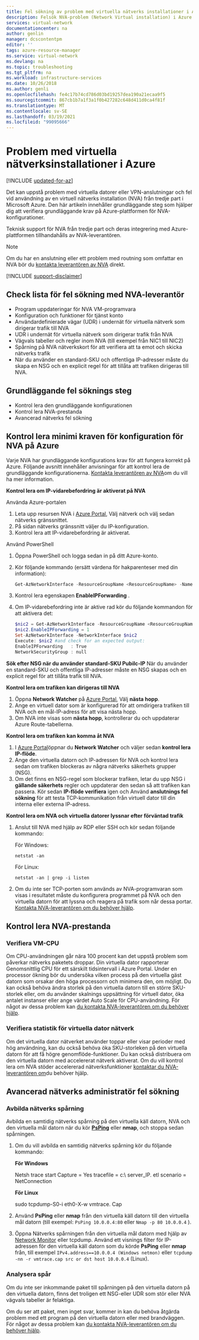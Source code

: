 ```yaml
---
title: Fel sökning av problem med virtuella nätverks installationer i Azure | Microsoft Docs
description: Felsök NVA-problem (Network Virtual installation) i Azure och verifiera grundläggande krav för Azure-plattformen för NVA-konfigurationer.
services: virtual-network
documentationcenter: na
author: genlin
manager: dcscontentpm
editor: ''
tags: azure-resource-manager
ms.service: virtual-network
ms.devlang: na
ms.topic: troubleshooting
ms.tgt_pltfrm: na
ms.workload: infrastructure-services
ms.date: 10/26/2018
ms.author: genli
ms.openlocfilehash: fe4c17b74cd786d03bd19257dea190a21ecaa9f5
ms.sourcegitcommit: 867cb1b7a1f3a1f0b427282c648d411d0ca4f81f
ms.translationtype: MT
ms.contentlocale: sv-SE
ms.lasthandoff: 03/19/2021
ms.locfileid: "99095666"
---
```

# <a name="network-virtual-appliance-issues-in-azure"></a>Problem med virtuella nätverksinstallationer i Azure

[!INCLUDE [updated-for-az](../../includes/updated-for-az.md)]

Det kan uppstå problem med virtuella datorer eller VPN-anslutningar och fel vid användning av en virtuell nätverks installation (NVA) från tredje part i Microsoft Azure. Den här artikeln innehåller grundläggande steg som hjälper dig att verifiera grundläggande krav på Azure-plattformen för NVA-konfigurationer.

Teknisk support för NVA från tredje part och deras integrering med Azure-plattformen tillhandahålls av NVA-leverantören.

> [!NOTE]
> Om du har en anslutning eller ett problem med routning som omfattar en NVA bör du [kontakta leverantören av NVA](https://mskb.pkisolutions.com/kb/2984655) direkt.

[!INCLUDE [support-disclaimer](../../includes/support-disclaimer.md)]

## <a name="checklist-for-troubleshooting-with-nva-vendor"></a>Check lista för fel sökning med NVA-leverantör

- Program uppdateringar för NVA VM-programvara
- Konfiguration och funktioner för tjänst konto
- Användardefinierade vägar (UDR) i undernät för virtuella nätverk som dirigerar trafik till NVA
- UDR i undernät för virtuella nätverk som dirigerar trafik från NVA
- Vägvals tabeller och regler inom NVA (till exempel från NIC1 till NIC2)
- Spårning på NVA nätverkskort för att verifiera att ta emot och skicka nätverks trafik
- När du använder en standard-SKU och offentliga IP-adresser måste du skapa en NSG och en explicit regel för att tillåta att trafiken dirigeras till NVA.

## <a name="basic-troubleshooting-steps"></a>Grundläggande fel söknings steg

- Kontrol lera den grundläggande konfigurationen
- Kontrol lera NVA-prestanda
- Avancerad nätverks fel sökning

## <a name="check-the-minimum-configuration-requirements-for-nvas-on-azure"></a>Kontrol lera minimi kraven för konfiguration för NVA på Azure

Varje NVA har grundläggande konfigurations krav för att fungera korrekt på Azure. Följande avsnitt innehåller anvisningar för att kontrol lera de grundläggande konfigurationerna. [Kontakta leverantören av NVA](https://mskb.pkisolutions.com/kb/2984655)om du vill ha mer information.

**Kontrol lera om IP-vidarebefordring är aktiverat på NVA**

Använda Azure-portalen

1. Leta upp resursen NVA i [Azure Portal](https://portal.azure.com), Välj nätverk och välj sedan nätverks gränssnittet.
2. På sidan nätverks gränssnitt väljer du IP-konfiguration.
3. Kontrol lera att IP-vidarebefordring är aktiverat.

Använd PowerShell

1. Öppna PowerShell och logga sedan in på ditt Azure-konto.
2. Kör följande kommando (ersätt värdena för hakparenteser med din information):

   ```powershell
   Get-AzNetworkInterface -ResourceGroupName <ResourceGroupName> -Name <NicName>
   ```

3. Kontrol lera egenskapen **EnableIPForwarding** .
4. Om IP-vidarebefordring inte är aktive rad kör du följande kommandon för att aktivera det:

   ```powershell
   $nic2 = Get-AzNetworkInterface -ResourceGroupName <ResourceGroupName> -Name <NicName>
   $nic2.EnableIPForwarding = 1
   Set-AzNetworkInterface -NetworkInterface $nic2
   Execute: $nic2 #and check for an expected output:
   EnableIPForwarding   : True
   NetworkSecurityGroup : null
   ```

**Sök efter NSG när du använder standard-SKU Pubilc-IP** När du använder en standard-SKU och offentliga IP-adresser måste en NSG skapas och en explicit regel för att tillåta trafik till NVA.

**Kontrol lera om trafiken kan dirigeras till NVA**

1. Öppna **Network Watcher** på [Azure Portal](https://portal.azure.com), Välj **nästa hopp**.
2. Ange en virtuell dator som är konfigurerad för att omdirigera trafiken till NVA och en mål-IP-adress för att visa nästa hopp. 
3. Om NVA inte visas som **nästa hopp**, kontrollerar du och uppdaterar Azure Route-tabellerna.

**Kontrol lera om trafiken kan komma åt NVA**

1. I [Azure Portal](https://portal.azure.com)öppnar du **Network Watcher** och väljer sedan **kontrol lera IP-flöde**. 
2. Ange den virtuella datorn och IP-adressen för NVA och kontrol lera sedan om trafiken blockeras av några nätverks säkerhets grupper (NSG).
3. Om det finns en NSG-regel som blockerar trafiken, letar du upp NSG i **gällande säkerhets** regler och uppdaterar den sedan så att trafiken kan passera. Kör sedan **IP-flöde verifiera** igen och Använd **anslutnings fel sökning** för att testa TCP-kommunikation från virtuell dator till din interna eller externa IP-adress.

**Kontrol lera om NVA och virtuella datorer lyssnar efter förväntad trafik**

1. Anslut till NVA med hjälp av RDP eller SSH och kör sedan följande kommando:

    För Windows:

    ```console
   netstat -an
    ```

    För Linux:

    ```console
   netstat -an | grep -i listen
    ```
2. Om du inte ser TCP-porten som används av NVA-programvaran som visas i resultatet måste du konfigurera programmet på NVA och den virtuella datorn för att lyssna och reagera på trafik som når dessa portar. [Kontakta NVA-leverantören om du behöver hjälp](https://mskb.pkisolutions.com/kb/2984655).

## <a name="check-nva-performance"></a>Kontrol lera NVA-prestanda

### <a name="validate-vm-cpu"></a>Verifiera VM-CPU

Om CPU-användningen går nära 100 procent kan det uppstå problem som påverkar nätverks paketets droppar. Din virtuella dator rapporterar Genomsnittlig CPU för ett särskilt tidsintervall i Azure Portal. Under en processor ökning bör du undersöka vilken process på den virtuella gäst datorn som orsakar den höga processorn och minimera den, om möjligt. Du kan också behöva ändra storlek på den virtuella datorn till en större SKU-storlek eller, om du använder skalnings uppsättning för virtuell dator, öka antalet instanser eller ange värdet Auto Scale för CPU-användning. För något av dessa problem kan [du kontakta NVA-leverantören om du behöver hjälp](https://mskb.pkisolutions.com/kb/2984655).

### <a name="validate-vm-network-statistics"></a>Verifiera statistik för virtuella dator nätverk

Om det virtuella dator nätverket använder toppar eller visar perioder med hög användning, kan du också behöva öka SKU-storleken på den virtuella datorn för att få högre genomflöde-funktioner. Du kan också distribuera om den virtuella datorn med accelererat nätverk aktiverat. Om du vill kontrol lera om NVA stöder accelererad nätverksfunktioner [kontaktar du NVA-leverantören om](https://mskb.pkisolutions.com/kb/2984655)du behöver hjälp.

## <a name="advanced-network-administrator-troubleshooting"></a>Avancerad nätverks administratör fel sökning

### <a name="capture-network-trace"></a>Avbilda nätverks spårning
Avbilda en samtidig nätverks spårning på den virtuella käll datorn, NVA och den virtuella mål datorn när du kör **[PsPing](/sysinternals/downloads/psping)** eller **nmap**, och stoppa sedan spårningen.

1. Om du vill avbilda en samtidig nätverks spårning kör du följande kommando:

   **För Windows**

   Netsh trace start Capture = Yes tracefile = c:\ server_IP. etl scenario = NetConnection

   **För Linux**

   sudo tcpdump-S0-i eth0-X-w vmtrace. Cap

2. Använd **PsPing** eller **nmap** från den virtuella käll datorn till den virtuella mål datorn (till exempel: `PsPing 10.0.0.4:80` eller `Nmap -p 80 10.0.0.4` ).
3. Öppna Nätverks spårningen från den virtuella mål datorn med hjälp av [Network Monitor](https://download.cnet.com/s/network-monitor) eller tcpdump. Använd ett visnings filter för IP-adressen för den virtuella käll datorn som du körde **PsPing** eller **nmap** från, till exempel `IPv4.address==10.0.0.4 (Windows netmon)` eller `tcpdump -nn -r vmtrace.cap src or dst host 10.0.0.4` (Linux).

### <a name="analyze-traces"></a>Analysera spår

Om du inte ser inkommande paket till spårningen på den virtuella datorn på den virtuella datorn, finns det troligen ett NSG-eller UDR som stör eller NVA vägvals tabeller är felaktiga.

Om du ser att paket, men inget svar, kommer in kan du behöva åtgärda problem med ett program på den virtuella datorn eller med brandväggen. För något av dessa problem kan [du kontakta NVA-leverantören om du behöver hjälp](https://mskb.pkisolutions.com/kb/2984655).